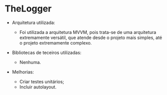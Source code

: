 # TheLogger

- Arquitetura utilizada:
  - Foi utilizada a arquitetura MVVM, pois trata-se de uma arquitetura extremamente versátil, que atende desde o projeto mais simples, até o projeto extremamente complexo.
  
- Bibliotecas de teceiros utilizadas:
  - Nenhuma.
  
- Melhorias:
  - Criar testes unitários;
  - Incluir autolayout.
